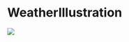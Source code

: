 # WeatherIllustration
![](https://yandex.ru/images/search?text=ajnj&from=tabbar&pos=2&rpt=simage&img_url=https%3A%2F%2Fwww.zastavki.com%2Fpictures%2Foriginals%2F2015%2FCities_____Night_Vancouver_Canada_093043_.jpg&lr=213)
